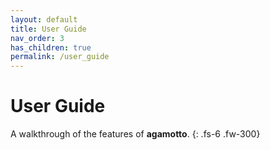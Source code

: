 ```yaml
---
layout: default
title: User Guide
nav_order: 3
has_children: true
permalink: /user_guide
---
```


# User Guide
A walkthrough of the features of **agamotto**.
{: .fs-6 .fw-300}